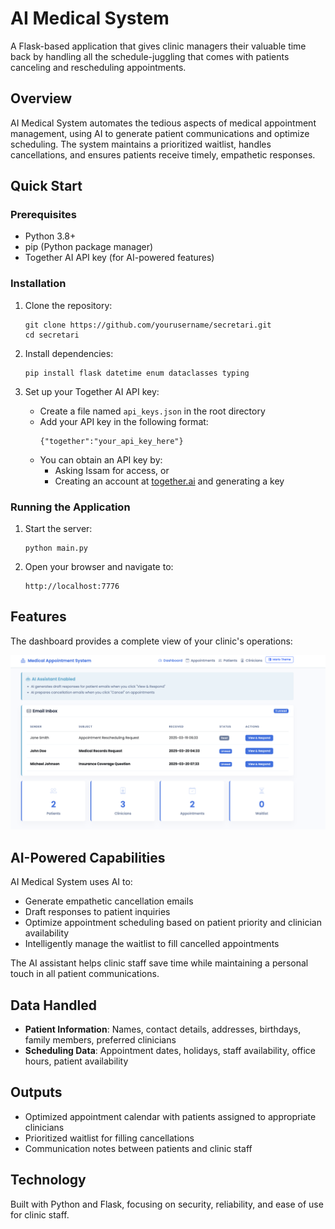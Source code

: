 # AI Medical System

A Flask-based application that gives clinic managers their valuable time back by handling all the schedule-juggling that comes with patients canceling and rescheduling appointments.

## Overview

AI Medical System automates the tedious aspects of medical appointment management, using AI to generate patient communications and optimize scheduling. The system maintains a prioritized waitlist, handles cancellations, and ensures patients receive timely, empathetic responses.

## Quick Start

### Prerequisites

- Python 3.8+
- pip (Python package manager)
- Together AI API key (for AI-powered features)

### Installation

1. Clone the repository:
   ```
   git clone https://github.com/yourusername/secretari.git
   cd secretari
   ```

2. Install dependencies:
   ```
   pip install flask datetime enum dataclasses typing
   ```

3. Set up your Together AI API key:
   - Create a file named `api_keys.json` in the root directory
   - Add your API key in the following format:
     ```
     {"together":"your_api_key_here"}
     ```
   - You can obtain an API key by:
     - Asking Issam for access, or
     - Creating an account at [together.ai](https://together.ai) and generating a key

### Running the Application

1. Start the server:
   ```
   python main.py
   ```

2. Open your browser and navigate to:
   ```
   http://localhost:7776
   ```

## Features

The dashboard provides a complete view of your clinic's operations:

![Dashboard Preview](templates/dashboard.png)

## AI-Powered Capabilities

AI Medical System uses AI to:
- Generate empathetic cancellation emails
- Draft responses to patient inquiries
- Optimize appointment scheduling based on patient priority and clinician availability
- Intelligently manage the waitlist to fill cancelled appointments

The AI assistant helps clinic staff save time while maintaining a personal touch in all patient communications.

## Data Handled

- **Patient Information**: Names, contact details, addresses, birthdays, family members, preferred clinicians
- **Scheduling Data**: Appointment dates, holidays, staff availability, office hours, patient availability

## Outputs

- Optimized appointment calendar with patients assigned to appropriate clinicians
- Prioritized waitlist for filling cancellations
- Communication notes between patients and clinic staff

## Technology

Built with Python and Flask, focusing on security, reliability, and ease of use for clinic staff.
